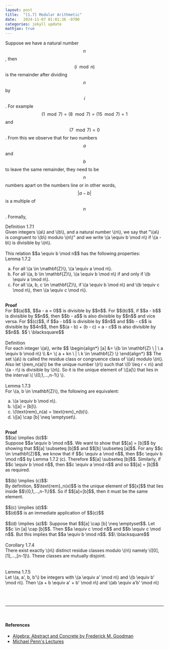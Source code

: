 ```yaml
---
layout: post
title:  "[1.7] Modular Arithmetic"
date:   2024-11-07 01:01:36 -0700
categories: jekyll update
mathjax: true
---
```

Suppose we have a natural number $$n$$, then $$(i \mod n)$$ is the remainder after dividing $$n$$ by $$i$$. For example $$(1 \mod 7) = (8 \mod 7) = (15 \mod 7) = 1$$ and $$(7 \mod 7) = 0$$. From this we observe that for two numbers $$a$$ and $$b$$ to leave the same remainder, they need to be $$n$$ numbers apart on the numbers line or in other words, $$|a - b|$$ is a multiple of $$n$$. Formally,
<!------------------------------------------------------------------------------>
<div class="mintheaderdiv">
Definition 1.7.1
</div>
<div class="mintbodydiv">
Given integers \(a\) and \(b\), and a natural number \(n\), we say that "\(a\) is congruent to \(b\) modulo \(n\)" and we write \(a \equiv b \mod n\) if \(a - b\) is divisible by \(n\).
</div>
<br>
This relation $$a \equiv b \mod n$$ has the following properties:
<br>
<!------------------------------------------------------------------------------>
<div class="yellowheaderdiv">
Lemma 1.7.2
</div>
<div class="yellowbodydiv">
<ol type="a">
	<li>For all \(a \in \mathbf{Z}\), \(a \equiv a \mod n\).</li>
	<li>For all \(a, b \in \mathbf{Z}\), \(a \equiv b \mod n\) if and only if \(b \equiv a \mod n\).</li>
	<li>For all \(a, b, c \in \mathbf{Z}\), if \(a \equiv b \mod n\) and \(b \equiv c \mod n\), then \(a \equiv c \mod n\).</li>
</ol>
</div>
<br>
<!------------------------------------------------------------------------------>
<b>Proof</b>
<br>
For $$(a)$$, $$a - a = 0$$ is divisible by $$n$$. For $$(b)$$, if $$a - b$$ is divisible by $$n$$, then $$b - a$$ is also divisible by $$n$$ and vice versa. For $$(c)$$, if $$a - b$$ is divisible by $$n$$ and $$b - c$$ is divisible by $$4n$$, then $$(a - b) + (b - c) = a - c$$ is also divisible by $$n$$. $$ \ \blacksquare$$
<br>
<br>
<!------------------------------------------------------------------------------>
<div class="mintheaderdiv">
Definition
</div>
<div class="mintbodydiv">
For each integer \(a\), write
$$
\begin{align*}
[a] &= \{b \in \mathbf{Z} \ | \ a \equiv b \mod n\} \\
    &= \{ a + kn \ | \ k \in \mathbf{Z} \}
\end{align*}
$$
The set \(a\) is called the residue class or congruence class of \(a\) modulo \(n\). <br>
Also let \(rem_n(a)\) be the unique number \(r\) such that \(0 \leq r < n\) and \(a - r\) is divisible by \(n\).  So it is the unique element of \([a]\) that lies in the interval \( \{0,1,...,n-1\} \).
</div>
<br>
<!------------------------------------------------------------------------------>
<div class="yellowheaderdiv">
Lemma 1.7.3
</div>
<div class="yellowbodydiv">
For \(a, b \in \mathbf{Z}\), the following are equivalent:
<ol type="a">
	<li>\(a \equiv b \mod n\).</li>
	<li>\([a] = [b]\).</li>
	<li>\(\text{rem}_n(a) = \text{rem}_n(b)\).</li>
	<li>\([a] \cap [b] \neq \emptyset\).</li>
</ol>
</div>
<br>
<!------------------------------------------------------------------------------>
<b>Proof</b>
<br>
$$(a) \implies (b)$$:
<br>
Suppose $$a \equiv b \mod n$$. We want to show that $$[a] = [b]$$ by showing that $$[a] \subseteq [b]$$ and $$[b] \subseteq [a]$$. For any $$c \in \mathbf{Z}$$, we know that if $$c \equiv a \mod n$$, then $$c \equiv b \mod n$$ by Lemma 1.7.2 (c). Therefore $$[a] \subseteq [b]$$. Similarly, if $$c \equiv b \mod n$$, then $$c \equiv a \mod n$$ and so $$[a] = [b]$$ as required.
<br>
<br>
$$(b) \implies (c)$$:
<br>
By definition, $$\text{rem}_n(x)$$ is the unique element of $$[x]$$ that lies inside $$\{0,1,...,n-1\}$$. So if $$[a]=[b]$$, then it must be the same element.
<br>
<br>
$$(c) \implies (d)$$:
<br>
$$(d)$$ is an immediate application of $$(c)$$
<br>
<br>
$$(d) \implies (a)$$:
Suppose that $$[a] \cap [b] \neq \emptyset$$. Let $$c \in [a] \cap [b]$$. Then $$a \equiv c \mod n$$ and $$b \equiv c \mod n$$. But this implies that $$a \equiv b \mod n$$. $$\ \blacksquare$$
<br>
<br>
<!------------------------------------------------------------------------------>
<div class="yellowheaderdiv">
Corollary 1.7.4
</div>
<div class="yellowbodydiv">
There exist exactly \(n\) distinct residue classes modulo \(n\) namely \([0], [1],...,[n-1]\). These classes are mutually disjoint.
</div>
<br>
<br>
<!------------------------------------------------------------------------------>
<div class="yellowheaderdiv">
Lemma 1.7.5
</div>
<div class="yellowbodydiv">
Let \(a, a', b, b'\) be integers with \(a \equiv a' \mod n\) and \(b \equiv b' \mod n\). Then \(a + b \equiv a' + b' \mod n\) and \(ab \equiv a'b' \mod n\)
</div>
<br>
<!------------------------------------------------------------------------------>
<br>
<br>
<hr>
<br>
<!------------------------------------------------------------------------------>
<h4><b>References</b></h4>
<ul>
<li><a href="https://homepage.divms.uiowa.edu/~goodman/algebrabook.dir/algebrabook.html">Algebra: Abstract and Concrete by Frederick M. Goodman</a></li>
<li><a href="https://www.youtube.com/watch?v=8cikffEcyPI&t=5s">Michael Penn's Lectures</a></li>
</ul>






















